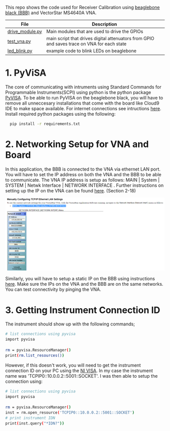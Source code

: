
This repo shows the code used for Receiver Calibration using [beaglebone black (BBB)](https://beagleboard.org/black) and VectorStar MS4640A VNA.

<div align="center">
  
| File | Description |
|---|---|
| [drive_module.py](https://github.com/SitwalaM/cefim_vna_beagle/blob/main/scripts/drive_module.py) | Main modules that are used to drive the GPIOs|
| [test_vna.py](https://github.com/SitwalaM/cefim_vna_beagle/blob/main/scripts/test_vna.py) | main script that drives digital attenuators from GPIO and saves trace on VNA for each state|
|[led_blink.py](https://github.com/SitwalaM/cefim_vna_beagle/blob/main/scripts/led_blink.py)  | example code to blink LEDs on beaglebone |
  
</div>

# 1. PyViSA

The core of communicating with intruments using Standard Commands for Programmable Instruments(SCPI) using python is the python package [PyVISA](https://pyvisa.readthedocs.io/en/latest/introduction/getting.html). To be able to run PyVISA on the beaglebone black, you will have to remove all unneccesary installations that come with the board like Cloud9 IDE to make space available. For internet connections see intructions [here](https://ofitselfso.com/BeagleNotes/HowToConnectBeagleboneBlackToTheInternetViaUSB.php). Install required python packages using the following:

```bash
  pip install -r requirements.txt 
```

# 2. Networking Setup for VNA and Board

In this application, the BBB is connected to the VNA via ethernet LAN port. You will have to set the IP address on both the VNA and the BBB to be able to communicate. The VNA IP address is setup as follows: MAIN | System | SYSTEM | Netwk Interface | NETWORK INTERFACE . Further instructions on setting up the IP on the VNA can be found [here](https://dl.cdn-anritsu.com/en-us/test-measurement/files/Manuals/Operation-Manual/10410-00266L.pdf). (Section 2-18)

<div align="center">
  
![](images/vna_network.PNG)
  
</div>

Similarly, you will have to setup a static IP on the BBB using instructions [here](https://ofitselfso.com/Beagle/NetworkingSetupConnectingTheBeagleboneBlack.php#:~:text=The%20ethernet%20cable%20should%20be,prompt%20on%20the%20LXDE%20Window.). Make sure the IPs on the VNA and the BBB are on the same networks. You can test connectivity by pinging the VNA.

# 3. Getting Instrument Connection ID

The instrument should show up with the following commands;

```bash
# list connections using pyvisa
import pyvisa

rm = pyvisa.ResourceManager()
print(rm.list_resources())
```
However, if this doesn't work, you will need to get the instrument connection ID on your PC using the [NI VISA](https://www.ni.com/en-za/support/downloads/drivers/download.ni-visa.html#460225). In my case the instrument name was 'TCPIP0::10.0.0.2::5001::SOCKET'. I was then able to setup the connection using:

```bash
# list connections using pyvisa
import pyvisa

rm = pyvisa.ResourceManager()
inst = rm.open_resource('TCPIP0::10.0.0.2::5001::SOCKET')
# print instrument IDN
print(inst.query("*IDN?"))
```
